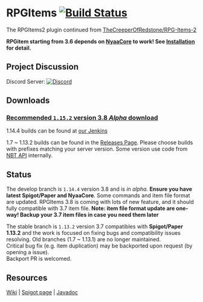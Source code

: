 # RPGItems [![Build Status](https://ci.nyaacat.com/buildStatus/icon?job=RPGItems-reloaded%2F1.15)](https://ci.nyaacat.com/job/RPGItems-reloaded/job/1.15/)

The RPGItems2 plugin continued from [TheCreeperOfRedstone/RPG-Items-2](https://github.com/TheCreeperOfRedstone/RPG-Items-2)

**RPGitem starting from 3.6 depends on [NyaaCore](https://github.com/NyaaCat/NyaaCore) to work! See [Installation](https://github.com/NyaaCat/RPGItems-reloaded/wiki/Get-Started:-Installation) for detail.**

## Project Discussion

Discord Server: [![Discord](https://img.shields.io/discord/486394125206421524.svg?logo=discord&link=https%3A%2F%2Fdiscord.gg%QeVy8Yd)](https://discord.gg/QeVy8Yd)

## Downloads

### [Recommended `1.15.2` version 3.8 *Alpha* download](https://ci.nyaacat.com/job/RPGItems-reloaded/job/1.15/lastStableBuild/artifact/build/libs/RPGItems-mc1.15-3.8-*-release.jar)

1.14.4 builds can be found at [our Jenkins](https://ci.nyaacat.com/job/RPGItems-reloaded/job/1.14.4/)

1.7 ~ 1.13.2 builds can be found in the [Releases Page](https://github.com/NyaaCat/RPGItems-reloaded/releases).
Please choose builds with prefixes matching your server version. Some version use code from [NBT API](https://www.spigotmc.org/resources/item-entity-tile-nbt-api.7939/) internally.

## Status

The develop branch is `1.14.4` version 3.8 and is *in alpha*. **Ensure you have latest Spigot/Paper and NyaaCore**. Some commands and item file format are updated. RPGItems 3.8 is coming with lots of new feature, and it should fully compatible with 3.7 item file. **Note: item file format update are one-way! Backup your 3.7 item files in case you need them later**

The stable branch is `1.13.2` version 3.7 compatibles with **Spigot/Paper 1.13.2** and the work is focused on fixing bugs and compatibility issues resolving.
Old branches (1.7 ~ 1.13.1) are no longer maintained.  
Critical bug fix (e.g. item duplication) may be backported upon request (by opening a issue).  
Backport PR is welcomed.

## Resources

[Wiki](https://github.com/NyaaCat/RPGItems-reloaded/wiki) | [Spigot page](https://www.spigotmc.org/resources/rpgitems.17549/) | [Javadoc](https://ci.nyaacat.com/javadocs/rpgitems-3.8-SNAPSHOT/)
